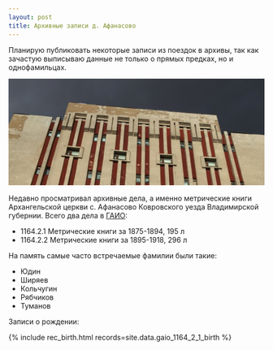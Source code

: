 ```yaml
---
layout: post
title: Архивные записи д. Афанасово
---
```


Планирую публиковать некоторые записи из поездок в архивы, так как зачастую
выписываю данные не только о прямых предках, но и однофамильцах.

![Ивановский областной архив](/assets/20190916-gaio.jpg)

Недавно просматривал архивные дела, а именно метрические книги Архангельской
церкви с. Афанасово Ковровского уезда Владимирской губернии. Всего два дела в
[ГАИО](http://www.ivarh.ru/):

* 1164.2.1 Метрические книги за 1875-1894, 195 л
* 1164.2.2 Метрические книги за 1895-1918, 296 л

На память самые часто встречаемые фамилии были такие:

* Юдин
* Ширяев
* Кольчугин
* Рябчиков
* Туманов

Записи о рождении:

{% include rec_birth.html records=site.data.gaio_1164_2_1_birth %}

